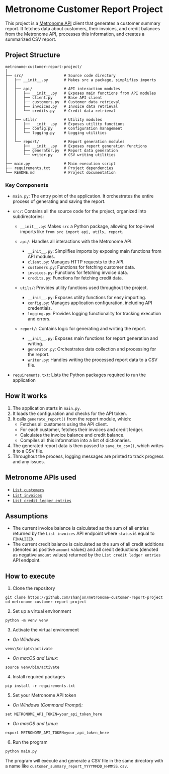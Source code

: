 # Metronome Customer Report Project
This project is a [Metronome API](https://docs.metronome.com/api/) client that generates a customer summary report. It fetches data about customers, their invoices, and credit balances from the Metronome API, processes this information, and creates a summarized CSV report.

## Project Structure
```
metronome-customer-report-project/
│
├── src/                  # Source code directory
│   ├── __init__.py       # Makes src a package, simplifies imports
│   │
│   ├── api/              # API interaction modules
│   │   ├── __init__.py   # Exposes main functions from API modules
│   │   ├── client.py     # Base API client
│   │   ├── customers.py  # Customer data retrieval
│   │   ├── invoices.py   # Invoice data retrieval
│   │   └── credits.py    # Credit data retrieval
│   │
│   ├── utils/            # Utility modules
│   │   ├── __init__.py   # Exposes utility functions
│   │   ├── config.py     # Configuration management
│   │   └── logging.py    # Logging utilities
│   │
│   └── report/           # Report generation modules
│       ├── __init__.py   # Exposes report generation functions
│       ├── generator.py  # Report data generation
│       └── writer.py     # CSV writing utilities
│
├── main.py               # Main execution script
├── requirements.txt      # Project dependencies
└── README.md             # Project documentation
```

### Key Components
- `main.py`: The entry point of the application. It orchestrates the entire process of generating and saving the report.

- `src/`: Contains all the source code for the project, organized into subdirectories:
    - `__init__.py`: Makes `src` a Python package, allowing for top-level imports like `from src import api, utils, report`.
    - `api/`: Handles all interactions with the Metronome API.
        - `__init__.py`: Simplifies imports by exposing main functions from API modules.
        - `client.py`: Manages HTTP requests to the API.
        - `customers.py`: Functions for fetching customer data.
        - `invoices.py`: Functions for fetching invoice data.
        - `credits.py`: Functions for fetching credit data.

    - `utils/`: Provides utility functions used throughout the project.
        - `__init__.py`: Exposes utility functions for easy importing.
        - `config.py`: Manages application configuration, including API credentials.
        - `logging.py`: Provides logging functionality for tracking execution and errors.

    - `report/`: Contains logic for generating and writing the report.
        - `__init__.py`: Exposes main functions for report generation and writing.
        - `generator.py`: Orchestrates data collection and processing for the report.
        - `writer.py`: Handles writing the processed report data to a CSV file.

- `requirements.txt`: Lists the Python packages required to run the application

## How it works
1. The application starts in `main.py`.
2. It loads the configuration and checks for the API token.
3. It calls `generate_report()` from the report module, which:
    - Fetches all customers using the API client.
    - For each customer, fetches their invoices and credit ledger.
    - Calculates the invoice balance and credit balance.
    - Compiles all this information into a list of dictionaries.
4. The generated report data is then passed to `save_to_csv()`, which writes it to a CSV file.
5. Throughout the process, logging messages are printed to track progress and any issues.

## Metronome APIs used
- [`List customers`](https://docs.metronome.com/api/#operation/listCustomers)
- [`List invoices`](https://docs.metronome.com/api/#operation/listInvoices)
- [`List credit ledger entries`](https://docs.metronome.com/api/#operation/listCreditLedgerEntries)

## Assumptions
- The current invoice balance is calculated as the sum of all entries returned by the `List invoices` API endpoint where `status` is equal to `FINALIZED`.
- The current credit balance is calculated as the sum of all credit additions (denoted as positive `amount` values) and all credit deductions (denoted as negative `amount` values) returned by the `List credit ledger entries` API endpoint.

## How to execute
1. Clone the repository
```
git clone https://github.com/shanjon/metronome-customer-report-project
cd metronome-customer-report-project
```

2. Set up a virtual environment
```
python -m venv venv
```

3. Activate the virtual environment
- _On Windows:_
```
venv\Scripts\activate
```
- _On macOS and Linux:_
```
source venv/bin/activate
```

4. Install required packages
```
pip install -r requirements.txt
```

5. Set your Metronome API token
- _On Windows (Command Prompt):_
```
set METRONOME_API_TOKEN=your_api_token_here
```
- _On macOS and Linux:_
```
export METRONOME_API_TOKEN=your_api_token_here
```

6. Run the program
```
python main.py
```

The program will execute and generate a CSV file in the same directory with a name like `customer_summary_report_YYYYMMDD_HHMMSS.csv`.